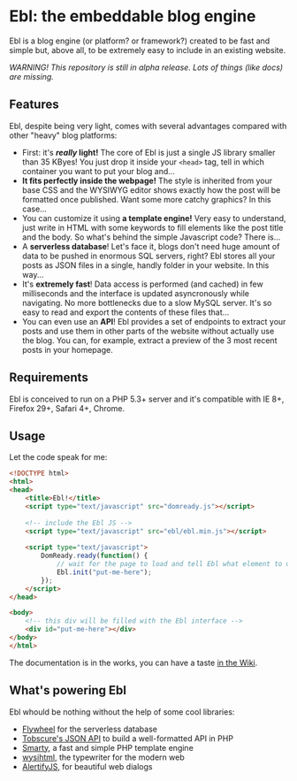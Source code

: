 Ebl: the embeddable blog engine
===============================

Ebl is a blog engine (or platform? or framework?) created to be fast and simple but, above all, to be extremely easy to include in an existing website.

*WARNING! This repository is still in alpha release. Lots of things (like docs) are missing.*

Features
--------

Ebl, despite being very light, comes with several advantages compared with other "heavy" blog platforms:

 * First: it's ***really* light!** The core of Ebl is just a single JS library smaller than 35 KByes! You just drop it inside your `<head>` tag, tell in which container you want to put your blog and...
 * **It fits perfectly inside the webpage!** The style is inherited from your base CSS and the WYSIWYG editor shows exactly how the post will be formatted once published. Want some more catchy graphics? In this case...
 * You can customize it using **a template engine!** Very easy to understand, just write in HTML with some keywords to fill elements like the post title and the body. So what's behind the simple Javascript code? There is...
 * A **serverless database**! Let's face it, blogs don't need huge amount of data to be pushed in enormous SQL servers, right? Ebl stores all your posts as JSON files in a single, handly folder in your website. In this way...
 * It's **extremely fast**! Data access is performed (and cached) in few milliseconds and the interface is updated asyncronously while navigating. No more bottlenecks due to a slow MySQL server. It's so easy to read and export the contents of these files that...
 * You can even use an **API**! Ebl provides a set of endpoints to extract your posts and use them in other parts of the website without actually use the blog. You can, for example, extract a preview of the 3 most recent posts in your homepage.

Requirements
------------
Ebl is conceived to run on a PHP 5.3+ server and it's compatible with IE 8+, Firefox 29+, Safari 4+, Chrome.

Usage
-----

Let the code speak for me:

```html
<!DOCTYPE html>
<html>
<head>
	<title>Ebl!</title>
    <script type="text/javascript" src="domready.js"></script>
    
    <!-- include the Ebl JS -->
    <script type="text/javascript" src="ebl/ebl.min.js"></script>
	
	<script type="text/javascript">
		DomReady.ready(function() {
            // wait for the page to load and tell Ebl what element to use
            Ebl.init("put-me-here");
		});
	</script>
</head>

<body>
    <!-- this div will be filled with the Ebl interface -->
	<div id="put-me-here"></div>
</body>
</html>
```

The documentation is in the works, you can have a taste [in the Wiki](https://github.com/alessandrofrancesconi/ebl/wiki).

What's powering Ebl
-------------------

Ebl whould be nothing without the help of some cool libraries:

* [Flywheel](https://github.com/jamesmoss/flywheel) for the serverless database
* [Tobscure's JSON API](https://github.com/tobscure/json-api) to build a well-formatted API in PHP
* [Smarty](http://www.smarty.net/), a fast and simple PHP template engine
* [wysihtml](http://wysihtml.com/), the typewriter for the modern web
* [AlertifyJS](http://alertifyjs.com/), for beautiful web dialogs